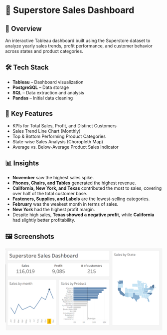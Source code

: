 # 🛒 Superstore Sales Dashboard

## 🧾 Overview
An interactive Tableau dashboard built using the Superstore dataset to analyze yearly sales trends, profit performance, and customer behavior across states and product categories.

## 🛠 Tech Stack
- **Tableau** – Dashboard visualization  
- **PostgreSQL** – Data storage  
- **SQL** – Data extraction and analysis  
- **Pandas** – Initial data cleaning

## 🚀 Key Features
- KPIs for Total Sales, Profit, and Distinct Customers  
- Sales Trend Line Chart (Monthly)  
- Top & Bottom Performing Product Categories  
- State-wise Sales Analysis (Choropleth Map)  
- Average vs. Below-Average Product Sales Indicator

## 📊 Insights
- **November** saw the highest sales spike.
- **Phones, Chairs, and Tables** generated the highest revenue.
- **California, New York, and Texas** contributed the most to sales, covering over half of the total customer base.
- **Fasteners, Supplies, and Labels** are the lowest-selling categories.
- **February** was the weakest month in terms of sales.
- **New York** had the highest profit margin.  
- Despite high sales, **Texas showed a negative profit**, while **California** had slightly better profitability.

## 🖼 Screenshots
![Dashboard Screenshot](./dashboard.png)
